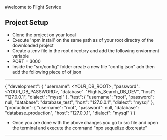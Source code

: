 #welcome to Flight Service

## Project Setup

 - Clone the project on your local
 - Execute 'npm install' on the same path as of your root directry of the downloaded project
 - Create a .env file  in the root directory and add the following enviorment variable
 - PORT = 3000
 - Inside the "src/config" folder create a new file "config.json" adn then add the following piece of of json

---

{
  "development": {
    "username": <YOUR_DB_ROOT>,
    "password": <YOUR_DB_PASSWORD>,
    "database": "Flights_Search_DB_DEV",
    "host": "127.0.0.1",
    "dialect": "mysql"
  },
  "test": {
    "username": "root",
    "password": null,
    "database": "database_test",
    "host": "127.0.0.1",
    "dialect": "mysql"
  },
  "production": {
    "username": "root",
    "password": null,
    "database": "database_production",
    "host": "127.0.0.1",
    "dialect": "mysql"
  }
}

- Once you are done with the above changes you go to src file and open the terminal and execute the command "npx sequelize db:create"








---